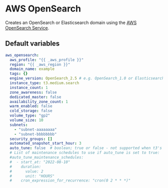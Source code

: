# AWS OpenSearch
Creates an OpenSearch or Elasticsearch domain using the [AWS OpenSearch Service](https://docs.aws.amazon.com/opensearch-service/latest/developerguide/what-is.html).

<!--TOC-->
<!--ENDTOC-->

<!--ROLEVARS-->
## Default variables
```yaml
aws_opensearch:
  aws_profile: "{{ _aws_profile }}"
  region: "{{ _aws_region }}"
  domain_name: example
  tags: {}
  engine_version: OpenSearch_2.5 # e.g. OpenSearch_1.0 or Elasticsearch_6.8
  instance_type: t3.medium.search
  instance_count: 1
  zone_awareness: false
  dedicated_master: false
  availability_zone_count: 1
  warm_enabled: false
  cold_storage: false
  volume_type: "gp2"
  volume_size: 10
  subnets:
    - "subnet-aaaaaaaa"
    - "subnet-bbbbbbbb"
  security_groups: []
  automated_snapshot_start_hour: 3
  auto_tune: false  # boolean; true or false - not supported when t3's are used
  # List of maintenance schedules to use if auto_tune is set to true:
  #auto_tune_maintenance_schedules:
  #  - start_at: "2022-08-10"
  #    duration:
  #      value: 2
  #      unit: "HOURS"
  #    cron_expression_for_recurrence: "cron(0 2 * * *)"

```

<!--ENDROLEVARS-->
